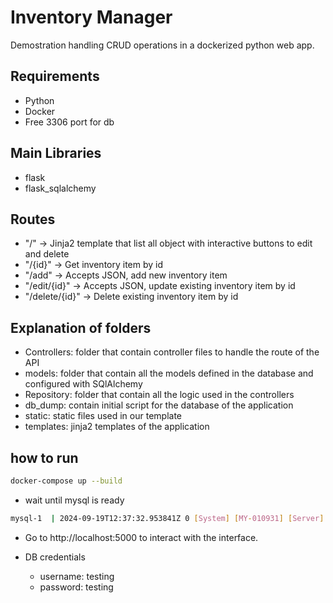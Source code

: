 # Inventory Manager

Demostration handling CRUD operations in a dockerized python web app.

## Requirements
- Python
- Docker
- Free 3306 port for db

## Main Libraries
- flask
- flask_sqlalchemy

## Routes
- "/" -> Jinja2 template that list all object with interactive buttons to edit and delete
- "/{id}" -> Get inventory item by id
- "/add" -> Accepts JSON, add new inventory item
- "/edit/{id}" -> Accepts JSON, update existing inventory item by id
- "/delete/{id}" -> Delete existing inventory item by id

## Explanation of folders
- Controllers: folder that contain controller files to handle the route of the API
- models: folder that contain all the models defined in the database and configured with SQlAlchemy
- Repository: folder that contain all the logic used in the controllers
- db_dump: contain initial script for the database of the application
- static: static files used in our template
- templates: jinja2 templates of the application

## how to run
```bash
docker-compose up --build
```

- wait until mysql is ready
```bash
mysql-1  | 2024-09-19T12:37:32.953841Z 0 [System] [MY-010931] [Server] /usr/sbin/mysqld: ready for connections. Version: '9.0.1'  socket: '/var/run/mysqld/mysqld.sock'  port: 3306  MySQL Community Server - GPL. 
```

- Go to http://localhost:5000 to interact with the interface.

- DB credentials
    - username: testing
    - password: testing


